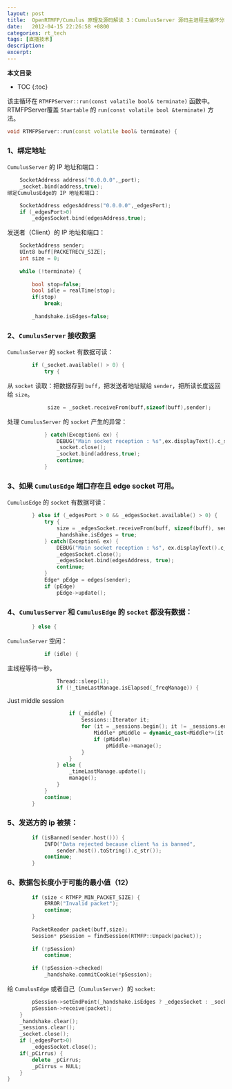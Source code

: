 ```yaml
---
layout: post
title:  OpenRTMFP/Cumulus 原理及源码解读 3：CumulusServer 源码主进程主循环分析
date:   2012-04-15 22:26:58 +0800
categories: rt_tech
tags: [直播技术]
description: 
excerpt: 
---
```


**本文目录**
* TOC
{:toc}

该主循环在 `RTMFPServer::run(const volatile bool& terminate)` 函数中。RTMFPServer覆盖 `Startable` 的 `run(const volatile bool &terminate)` 方法。

```c++
void RTMFPServer::run(const volatile bool& terminate) {
```

### 1、绑定地址

`CumulusServer` 的 IP 地址和端口：

```c++
    SocketAddress address("0.0.0.0",_port);
    _socket.bind(address,true);
绑定CumulusEdge的 IP 地址和端口：

```

```c++
    SocketAddress edgesAddress("0.0.0.0",_edgesPort);
    if (_edgesPort>0)
        _edgesSocket.bind(edgesAddress,true);
```

发送者（Client）的 IP 地址和端口：

```c++
    SocketAddress sender;
    UInt8 buff[PACKETRECV_SIZE];
    int size = 0;
 
    while (!terminate) {
 
        bool stop=false;
        bool idle = realTime(stop);
        if(stop)
            break;
 
        _handshake.isEdges=false;
```

### 2、`CumulusServer` 接收数据

`CumulusServer` 的 `socket` 有数据可读：

```c++
        if (_socket.available() > 0) {
            try {
```

从 `socket` 读取：把数据存到 `buff`，把发送者地址赋给 `sender`，把所读长度返回给 `size`。

```c++
             size = _socket.receiveFrom(buff,sizeof(buff),sender);
```

处理 `CumulusServer` 的 `socket` 产生的异常：

```c++
            } catch(Exception& ex) {
                DEBUG("Main socket reception : %s",ex.displayText().c_str());
                _socket.close();
                _socket.bind(address,true);
                continue;
            }
```

### 3、如果 `CumulusEdge` 端口存在且 edge socket 可用。

`CumulusEdge` 的 `socket` 有数据可读：

```c++
        } else if (_edgesPort > 0 && _edgesSocket.available() > 0) {
            try {
                size = _edgesSocket.receiveFrom(buff, sizeof(buff), sender);
                _handshake.isEdges = true;
            } catch(Exception& ex) {
                DEBUG("Main socket reception : %s", ex.displayText().c_str());
                _edgesSocket.close();
                _edgesSocket.bind(edgesAddress, true);
                continue;
            }
            Edge* pEdge = edges(sender);
            if (pEdge)
                pEdge->update();
```

### 4、`CumulusServer` 和 `CumulusEdge` 的 `socket` 都没有数据：

```c++
        } else {
```

`CumulusServer` 空闲：

```c++
            if (idle) {
```

主线程等待一秒。

```c++
                Thread::sleep(1);
                if (!_timeLastManage.isElapsed(_freqManage)) {
```

Just middle session

```c++
                    if (_middle) {
                        Sessions::Iterator it;
                        for (it = _sessions.begin(); it != _sessions.end(); ++it) {
                            Middle* pMiddle = dynamic_cast<Middle*>(it->second);
                            if (pMiddle)
                                pMiddle->manage();
                        }
                    }
                } else {
                    _timeLastManage.update();
                    manage();
                }
            }
            continue;
        }
```

### 5、发送方的 ip 被禁：

```c++
        if (isBanned(sender.host())) {
            INFO("Data rejected because client %s is banned",
                sender.host().toString().c_str());
            continue;
        }
```

### 6、数据包长度小于可能的最小值（12）

```c++
        if (size < RTMFP_MIN_PACKET_SIZE) {
            ERROR("Invalid packet");
            continue;
        }
 
        PacketReader packet(buff,size);
        Session* pSession = findSession(RTMFP::Unpack(packet));
 
        if (!pSession)
            continue;
 
        if (!pSession->checked)
            _handshake.commitCookie(*pSession);
```

给 `CumulusEdge` 或者自己（`CumulusServer`）的 `socket`:

```c++
        pSession->setEndPoint(_handshake.isEdges ? _edgesSocket : _socket,sender);
        pSession->receive(packet);
    }
    _handshake.clear();
    _sessions.clear();
    _socket.close();
    if (_edgesPort>0)
        _edgesSocket.close();
    if(_pCirrus) {
        delete _pCirrus;
        _pCirrus = NULL;
    }
}
```